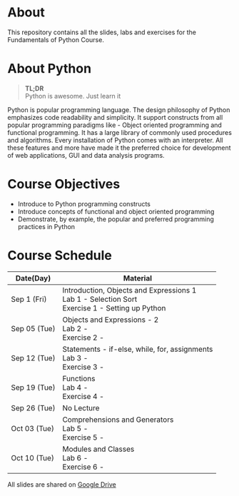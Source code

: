 # About

This repository contains all the slides, labs and exercises for the Fundamentals of Python Course.

# About Python
> **TL;DR**<br>
> Python is awesome. Just learn it

Python is popular programming language. The design philosophy of Python emphasizes code readability and simplicity. It support constructs from all popular programming paradigms like - Object oriented programming and functional programming. It has a large library of commonly used procedures and algorithms. Every installation of Python comes with an interpreter. All these features and more have made it the preferred choice for development of web applications, GUI and data analysis programs.

# Course Objectives
* Introduce to Python programming constructs
* Introduce concepts of functional and object oriented programming
* Demonstrate, by example, the popular and preferred programming practices in Python

# Course Schedule

| Date(Day) |             Material      |
|------ |-------------------------------|
|Sep 1 (Fri)| Introduction, Objects and Expressions 1 <br> Lab 1 - Selection Sort <br> Exercise 1 - Setting up Python|
|Sep 05 (Tue) | Objects and Expressions - 2 <br> Lab 2 - <br> Exercise 2 -  |
|Sep 12 (Tue) | Statements - if-else, while, for, assignments <br> Lab 3 - <br> Exercise 3 - |
|Sep 19 (Tue)| Functions <br>  Lab 4 - <br> Exercise 4 - |
|Sep 26 (Tue) | No Lecture |
|Oct 03 (Tue) | Comprehensions and Generators <br> Lab 5 - <br> Exercise 5 -|
|Oct 10 (Tue) | Modules and Classes <br> Lab 6 - <br> Exercise 6 -  |

All slides are shared on [Google Drive](https://drive.google.com/open?id=0BxizmqiVfLYeenB6LUV0d2txYlk)
